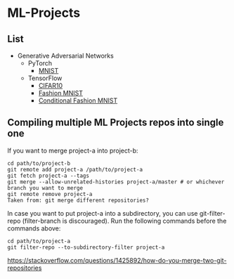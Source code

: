 # ML-Projects

## List

* Generative Adversarial Networks
  * PyTorch
    * [MNIST](https://github.com/AdityaPunetha/ML-Projects/tree/main/Pytorch-MNIST-GAN)
  * TensorFlow
    * [CIFAR10](https://github.com/AdityaPunetha/ML-Projects/tree/main/TensorFlow-CIFAR10-GAN)
    * [Fashion MNIST](https://github.com/AdityaPunetha/ML-Projects/tree/main/TensorFlow-Fashion-MNIST-GAN)
    * [Conditional Fashion MNIST](https://github.com/AdityaPunetha/ML-Projects/tree/main/TensorFlow-Fashion-MNIST-Conditional-GAN)


Compiling multiple ML Projects repos into single one
---
If you want to merge project-a into project-b:

```
cd path/to/project-b
git remote add project-a /path/to/project-a
git fetch project-a --tags
git merge --allow-unrelated-histories project-a/master # or whichever branch you want to merge
git remote remove project-a
Taken from: git merge different repositories?
```

In case you want to put project-a into a subdirectory, you can use git-filter-repo (filter-branch is discouraged). Run the following commands before the commands above:

```
cd path/to/project-a
git filter-repo --to-subdirectory-filter project-a
```

https://stackoverflow.com/questions/1425892/how-do-you-merge-two-git-repositories
